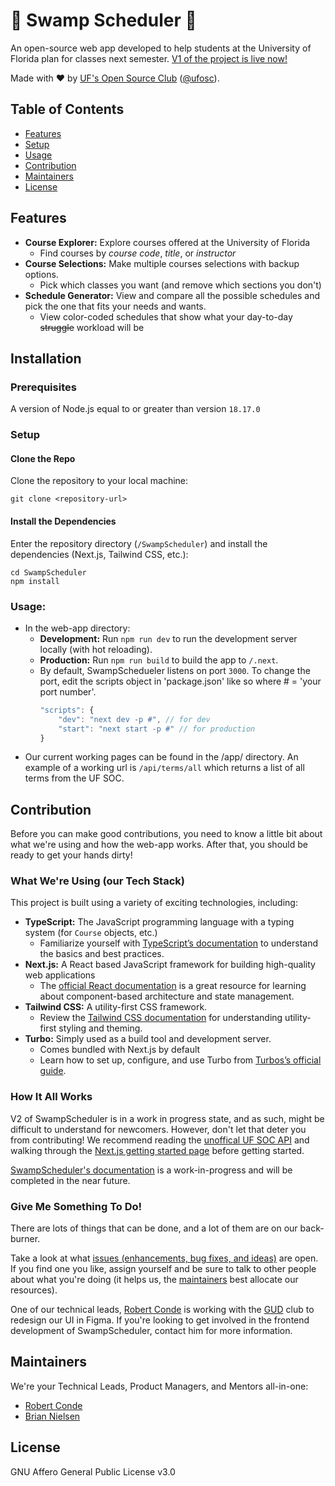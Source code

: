 # 🐊 Swamp Scheduler 📆

An open-source web app developed to help students at the University of Florida plan for classes next
semester. [V1 of the project is live now!](https://osc.rconde.xyz/)

Made with :heart: by [UF's Open Source Club](https://ufosc.org) ([@ufosc](https://github.com/ufosc/)).

## Table of Contents

- [Features](#Features)
- [Setup](#Setup)
- [Usage](#Usage)
- [Contribution](#Contribution)
- [Maintainers](#Maintainers)
- [License](#License)

## Features

- **Course Explorer:** Explore courses offered at the University of Florida
  - Find courses by _course code_, _title_, or _instructor_
- **Course Selections:** Make multiple courses selections with backup options.
  - Pick which classes you want (and remove which sections you don't)
- **Schedule Generator:** View and compare all the possible schedules and pick the one that fits your needs and wants.
  - View color-coded schedules that show what your day-to-day ~~struggle~~ workload will be

## Installation

### Prerequisites

A version of Node.js equal to or greater than version `18.17.0`

### Setup

#### Clone the Repo

Clone the repository to your local machine:

```shell
git clone <repository-url>
```

#### Install the Dependencies

Enter the repository directory (`/SwampScheduler`) and install the dependencies (Next.js, Tailwind CSS, etc.):

```shell
cd SwampScheduler
npm install
```

### Usage:

- In the web-app directory:
  - **Development:** Run `npm run dev` to run the development server locally (with hot reloading).
  - **Production:** Run `npm run build` to build the app to `/.next`.
  - By default, SwampSchedueler listens on port `3000`. To change the port, edit the scripts object in 'package.json' like so where # = 'your port number'. 
    ```javascript
    "scripts": {
        "dev": "next dev -p #", // for dev
        "start": "next start -p #" // for production
    }
    ```
- Our current working pages can be found in the /app/ directory. An example of a working url is `/api/terms/all` which returns a list of all terms from the UF SOC.

## Contribution

Before you can make good contributions, you need to know a little bit about what we're using and how the web-app works.
After that, you should be ready to get your hands dirty!

### What We're Using (our Tech Stack)

This project is built using a variety of exciting technologies, including:

- **TypeScript:** The JavaScript programming language with a typing system (for `Course` objects, etc.)
  - Familiarize yourself with [TypeScript’s documentation](https://www.typescriptlang.org/docs/) to understand the
    basics and best practices.
- **Next.js:** A React based JavaScript framework for building high-quality web applications
  - The [official React documentation](https://reactjs.org/docs/getting-started.html) is a great resource for learning
    about component-based architecture and state management.
- **Tailwind CSS:** A utility-first CSS framework.
  - Review the [Tailwind CSS documentation](https://tailwindcss.com/docs) for understanding utility-first styling and
    theming.
- **Turbo:** Simply used as a build tool and development server.
  - Comes bundled with Next.js by default
  - Learn how to set up, configure, and use Turbo from [Turbos’s official guide](https://turbo.build/).

### How It All Works

V2 of SwampScheduler is in a work in progress state, and as such, might be difficult to understand for newcomers. However, don't let that deter you from contributing! We recommend reading the [unoffical UF SOC API](https://github.com/Rolstenhouse/uf_api) and walking through the [Next.js getting started page](https://nextjs.org/docs) before getting started.

[SwampScheduler's documentation](https://docs.ufosc.org/docs/swamp-scheduler) is a work-in-progress and will be completed in the near future.

### Give Me Something To Do!

There are lots of things that can be done, and a lot of them are on our back-burner.

Take a look at what [issues (enhancements, bug fixes, and ideas)](https://github.com/ufosc/SwampScheduler/issues) are
open. If you find one you like, assign yourself and
be sure to talk to other people about what you're doing (it helps us, the [maintainers](#Maintainers) best allocate our
resources).

One of our technical leads, [Robert Conde](https://github.com/RobertConde) is working with the [GUD](https://www.instagram.com/gatoruserdesign/) club to redesign our UI in Figma. If you're looking to get involved in the frontend development of SwampScheduler, contact him for more information.

## Maintainers

We're your Technical Leads, Product Managers, and Mentors all-in-one:

- [Robert Conde](https://github.com/RobertConde)
- [Brian Nielsen](https://github.com/bnielsen1)

## License

GNU Affero General Public License v3.0

